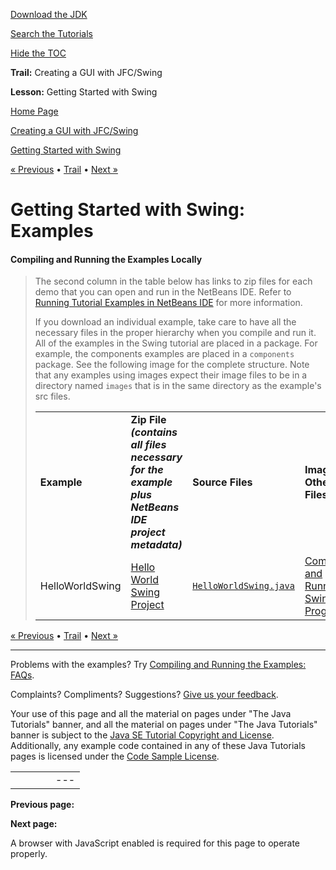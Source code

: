 [Download
the JDK](http://java.sun.com/javase/6/download.jsp)
  
[Search the
Tutorials](../../../search.html)
  
[Hide the TOC](javascript:toggleLeft())

**Trail:** Creating a GUI with JFC/Swing
  
**Lesson:** Getting Started with Swing

[Home Page](../../../index.html)
>
[Creating a GUI with JFC/Swing](../../index.html)
>
[Getting Started with Swing](index.html)

[« Previous](../../examples.html) • [Trail](../../TOC.html) • [Next »](../../examples/learn/index.html)

# Getting Started with Swing: Examples

#### Compiling and Running the Examples Locally

> The second column in the table below has links to zip files for each
> demo that you can open and run in the NetBeans IDE. Refer to
> [Running Tutorial Examples in NetBeans IDE](../../../information/examples.html) for more information.
>
> If you download an individual example,
> take care to have all the necessary files
> in the proper hierarchy when you compile and run it.
> All of the examples in the Swing tutorial are placed in
> a package. For example, the components examples are placed
> in a `components` package.
> See the following image for the complete structure.
> Note that any examples using images expect their image files
> to be in a directory named `images`
> that is in the same directory as the example's src files.
>
> |  |  |  |  |  |
> | --- | --- | --- | --- | --- |
> | **Example** | **Zip File   *(contains all files necessary for the example plus NetBeans IDE project metadata)*** | **Source Files** | **Image & Other Files** | **Where Described** |
> | HelloWorldSwing | [Hello World Swing Project](../zipfiles/start-HelloWorldSwingProject.zip) | [`HelloWorldSwing.java`](HelloWorldSwingProject/src/start/HelloWorldSwing.java) | [Compiling and Running Swing Programs](../../start/compile.html) | |

[« Previous](../../examples.html)
•
[Trail](../../TOC.html)
•
[Next »](../../examples/learn/index.html)

---

Problems with the examples? Try [Compiling and Running
the Examples: FAQs](../../../information/run-examples.html).
  
Complaints? Compliments? Suggestions? [Give
us your feedback](http://download.oracle.com/javase/feedback.html).

Your use of this page and all the material on pages under "The Java Tutorials" banner,
and all the material on pages under "The Java Tutorials" banner is subject to the [Java SE Tutorial Copyright
and License](../../../information/license.html).
Additionally, any example code contained in any of these Java
Tutorials pages is licensed under the
[Code
Sample License](http://developers.sun.com/license/berkeley_license.html).

|  |  |  |  |  |
| --- | --- | --- | --- | --- |
| |  |  | | --- | --- | | duke image | Oracle logo | | [About Oracle](http://www.oracle.com/us/corporate/index.html) | [Oracle Technology Network](http://www.oracle.com/technology/index.html) | [Terms of Service](https://www.samplecode.oracle.com/servlets/CompulsoryClickThrough?type=TermsOfService) | Copyright © 1995, 2011 Oracle and/or its affiliates. All rights reserved. |

**Previous page:**
  
**Next page:**




A browser with JavaScript enabled is required for this page to operate properly.